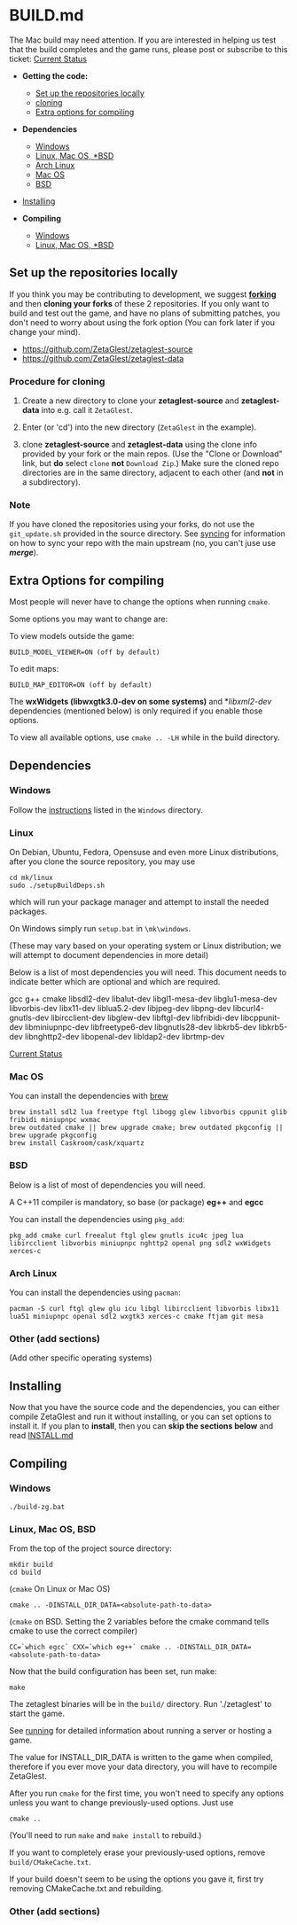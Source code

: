 # BUILD.md

The Mac build may need attention. If you are interested in helping us
test that the build completes and the game runs, please post or
subscribe to this ticket: [Current
Status](https://github.com/ZetaGlest/zetaglest-source/issues/25)

* **Getting the code:**
  * [Set up the repositories locally](https://github.com/ZetaGlest/zetaglest-source/blob/develop/BUILD.md#set-up-the-repositories-locally)
  * [cloning](https://github.com/ZetaGlest/zetaglest-source/blob/develop/BUILD.md#procedure-for-cloning)
  * [Extra options for compiling](https://github.com/ZetaGlest/zetaglest-source/blob/develop/BUILD.md#extra-options-for-compiling)

* **Dependencies**
  * [Windows](https://github.com/ZetaGlest/zetaglest-source/blob/develop/BUILD.md#windows)
  * [Linux, Mac OS, *BSD](https://github.com/ZetaGlest/zetaglest-source/blob/develop/BUILD.md#linux)
  * [Arch Linux](https://github.com/ZetaGlest/zetaglest-source/blob/develop/BUILD.md#arch-linux)
  * [Mac OS](https://github.com/ZetaGlest/zetaglest-source/blob/develop/BUILD.md#mac-os)
  * [BSD](https://github.com/ZetaGlest/zetaglest-source/blob/develop/BUILD.md#bsd)

* [Installing](https://github.com/ZetaGlest/zetaglest-source/blob/develop/BUILD.md#installing)

* **Compiling**
  * [Windows](https://github.com/ZetaGlest/zetaglest-source/blob/develop/BUILD.md#windows)
  * [Linux, Mac OS, *BSD](https://github.com/ZetaGlest/zetaglest-source/blob/develop/BUILD.md#windows-1)

## Set up the repositories locally

If you think you may be contributing to development, we suggest
[**forking**](https://github.com/ZetaGlest/zetaglest-source#fork-destination-box)
and then **cloning your forks** of these 2 repositories. If you only
want to build and test out the game, and have no plans of submitting
patches, you don't need to worry about using the fork option (You can
fork later if you change your mind).

* https://github.com/ZetaGlest/zetaglest-source
* https://github.com/ZetaGlest/zetaglest-data

### Procedure for cloning

1. Create a new directory to clone your **zetaglest-source** and
**zetaglest-data** into e.g. call it `ZetaGlest`.

2. Enter (or 'cd') into the new directory (`ZetaGlest` in the example).

3. clone **zetaglest-source** and **zetaglest-data** using the clone
info provided by your fork or the main repos. (Use the "Clone or Download" link, but
**do** select `clone` **not** `Download Zip`.) Make sure the cloned
repo directories are in the same directory, adjacent to each other (and
**not** in a subdirectory).

### Note

If you have cloned the repositories using your forks, do not use the
`git_update.sh` provided in the source directory. See
[syncing](https://github.com/ZetaGlest/zetaglest-source/blob/develop/CONTRIBUTING.md#syncing)
for information on how to sync your repo with the main upstream (no,
you can't juse use **_merge_**).

## Extra Options for compiling

Most people will never have to change the options when running `cmake`.

Some options you may want to change are:

To view models outside the game:

    BUILD_MODEL_VIEWER=ON (off by default)

To edit maps:

    BUILD_MAP_EDITOR=ON (off by default)

The **wxWidgets (libwxgtk3.0-dev on some systems)** and **libxml2-dev*
dependencies (mentioned below) is only required if you enable those
options.

To view all available options, use `cmake .. -LH` while in the build directory.

## Dependencies

### Windows

Follow the
[instructions](https://github.com/ZetaGlest/zetaglest-source/blob/develop/mk/windows/README.md)
listed in the `Windows` directory.

### Linux

On Debian, Ubuntu, Fedora, Opensuse and even more Linux distributions,
after you clone the source repository, you may use

    cd mk/linux
    sudo ./setupBuildDeps.sh

which will run your package manager and attempt to install the needed packages.

On Windows simply run `setup.bat` in `\mk\windows`.

(These may vary based on your operating system or Linux distribution;
we will attempt to document dependencies in more detail)

Below is a list of most dependencies you will need. This document needs
to indicate better which are optional and which are required.

gcc g++ cmake libsdl2-dev libalut-dev libgl1-mesa-dev libglu1-mesa-dev libvorbis-dev
 libx11-dev liblua5.2-dev libjpeg-dev libpng-dev libcurl4-gnutls-dev libircclient-dev
 libglew-dev libftgl-dev libfribidi-dev libcppunit-dev libminiupnpc-dev libfreetype6-dev
 libgnutls28-dev libkrb5-dev libkrb5-dev libnghttp2-dev libopenal-dev libldap2-dev
 librtmp-dev

[Current Status](https://github.com/ZetaGlest/zetaglest-source/issues/25)

### Mac OS

You can install the dependencies with [brew](https://brew.sh/)

    brew install sdl2 lua freetype ftgl libogg glew libvorbis cppunit glib fribidi miniupnpc wxmac
    brew outdated cmake || brew upgrade cmake; brew outdated pkgconfig || brew upgrade pkgconfig
    brew install Caskroom/cask/xquartz

### BSD

Below is a list of most of dependencies you will need.

A C++11 compiler is mandatory, so base (or package) **eg++** and **egcc**

You can install the dependencies using `pkg_add`:

`pkg_add cmake curl freealut ftgl glew gnutls icu4c jpeg lua libircclient libvorbis
miniupnpc nghttp2 openal png sdl2 wxWidgets xerces-c`

### Arch Linux

You can install the dependencies using `pacman`:

`pacman -S curl ftgl glew glu icu libgl libircclient libvorbis libx11
lua51 miniupnpc openal sdl2 wxgtk3 xerces-c cmake ftjam git mesa`

### Other (add sections)

(Add other specific operating systems)

## Installing

Now that you have the source code and the dependencies, you can either
compile ZetaGlest and run it without installing, or you can set options
to install it. If you plan to **install**, then you can **skip the sections below**
and read
[INSTALL.md](https://github.com/ZetaGlest/zetaglest-source/blob/develop/INSTALL.md)

## Compiling

### Windows

    ./build-zg.bat

### Linux, Mac OS, BSD

From the top of the project source directory:

    mkdir build
    cd build

(`cmake` On Linux or Mac OS)

    cmake .. -DINSTALL_DIR_DATA=<absolute-path-to-data>

(`cmake` on BSD. Setting the 2 variables before the cmake command tells
cmake to use the correct compiler)

    CC=`which egcc` CXX=`which eg++` cmake .. -DINSTALL_DIR_DATA=<absolute-path-to-data>

Now that the build configuration has been set, run make:

    make

The zetaglest binaries will be in the `build/` directory. Run
'./zetaglest' to start the game.

<!-- This needs to be duplicated in the BUILD.md and INSTALL.md doc -->
See [running](https://github.com/ZetaGlest/zetaglest-source#running) for
detailed information about running a server or hosting a game.

The value for INSTALL_DIR_DATA is written to the game when compiled,
therefore if you ever move your data directory, you will have to
recompile ZetaGlest.

After you run `cmake` for the first time, you won't need to specify any
options unless you want to change previously-used options. Just use

    cmake ..

(You'll need to run `make` and `make install` to rebuild.)

If you want to completely erase your previously-used options, remove
`build/CMakeCache.txt`.

If your build doesn't seem to be using the options you gave it, first
try removing CMakeCache.txt and rebuilding.
<!-- end duplication -->

### Other (add sections)

